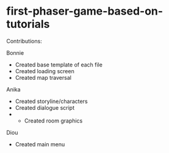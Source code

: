 # first-phaser-game-based-on-tutorials
Contributions: 

Bonnie
- Created base template of each file
- Created loading screen
- Created map traversal

Anika
- Created storyline/characters
- Created dialogue script
- - Created room graphics

Diou
- Created main menu
